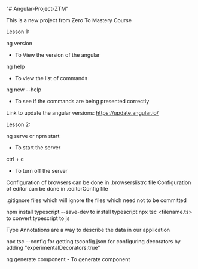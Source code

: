 "# Angular-Project-ZTM" 


This is a new project from Zero To Mastery Course

Lesson 1:

ng version 
  - To View the version of the angular

ng help 
   - To view the list of commands 

ng new --help
   - To see if the commands are being presented correctly
   
Link to update the angular versions: https://update.angular.io/

Lesson 2: 

ng serve or npm start
   - To start the server

ctrl + c 
   - To turn off the server


Configuration of browsers can be done in .browserslistrc file
Configuration of editor can be done in .editorConfig file

.gitignore files which will ignore the files which need not to be committed

npm install typescript --save-dev to install typescript
npx tsc <filename.ts> to convert typescript to js

Type Annotations are a way to describe the data in our application

npx tsc --config for getting tsconfig.json for configuring decorators
 by adding "experimentalDecorators:true"

 ng generate component <folder name>
       - To generate component
